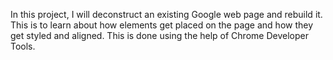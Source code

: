 In this project, I will deconstruct an existing Google web page and rebuild it. 
This is to learn about how elements get placed on the page and how they get styled and aligned.
This is done using the help of Chrome Developer Tools.